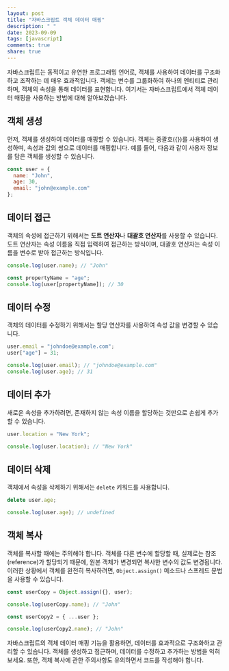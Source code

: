 ```yaml
---
layout: post
title: "자바스크립트 객체 데이터 매핑"
description: " "
date: 2023-09-09
tags: [javascript]
comments: true
share: true
---
```


자바스크립트는 동적이고 유연한 프로그래밍 언어로, 객체를 사용하여 데이터를 구조화하고 조작하는 데 매우 효과적입니다. 객체는 변수를 그룹화하여 하나의 엔티티로 관리하며, 객체의 속성을 통해 데이터를 표현합니다. 여기서는 자바스크립트에서 객체 데이터 매핑을 사용하는 방법에 대해 알아보겠습니다.

## 객체 생성

먼저, 객체를 생성하여 데이터를 매핑할 수 있습니다. 객체는 중괄호({})를 사용하여 생성하며, 속성과 값의 쌍으로 데이터를 매핑합니다. 예를 들어, 다음과 같이 사용자 정보를 담은 객체를 생성할 수 있습니다.

```javascript
const user = {
  name: "John",
  age: 30,
  email: "john@example.com"
};
```

## 데이터 접근

객체의 속성에 접근하기 위해서는 **도트 연산자**나 **대괄호 연산자**를 사용할 수 있습니다. 도트 연산자는 속성 이름을 직접 입력하여 접근하는 방식이며, 대괄호 연산자는 속성 이름을 변수로 받아 접근하는 방식입니다.

```javascript
console.log(user.name); // "John"

const propertyName = "age";
console.log(user[propertyName]); // 30
```

## 데이터 수정

객체의 데이터를 수정하기 위해서는 할당 연산자를 사용하여 속성 값을 변경할 수 있습니다.

```javascript
user.email = "johndoe@example.com";
user["age"] = 31;

console.log(user.email); // "johndoe@example.com"
console.log(user.age); // 31
```

## 데이터 추가

새로운 속성을 추가하려면, 존재하지 않는 속성 이름을 할당하는 것만으로 손쉽게 추가할 수 있습니다.

```javascript
user.location = "New York";

console.log(user.location); // "New York"
```

## 데이터 삭제

객체에서 속성을 삭제하기 위해서는 `delete` 키워드를 사용합니다.

```javascript
delete user.age;

console.log(user.age); // undefined
```

## 객체 복사

객체를 복사할 때에는 주의해야 합니다. 객체를 다른 변수에 할당할 때, 실제로는 참조(reference)가 할당되기 때문에, 원본 객체가 변경되면 복사한 변수의 값도 변경됩니다. 이러한 상황에서 객체를 완전히 복사하려면, `Object.assign()` 메소드나 스프레드 문법을 사용할 수 있습니다.

```javascript
const userCopy = Object.assign({}, user);

console.log(userCopy.name); // "John"

const userCopy2 = { ...user };

console.log(userCopy2.name); // "John"
```

자바스크립트의 객체 데이터 매핑 기능을 활용하면, 데이터를 효과적으로 구조화하고 관리할 수 있습니다. 객체를 생성하고 접근하며, 데이터를 수정하고 추가하는 방법을 익혀보세요. 또한, 객체 복사에 관한 주의사항도 유의하면서 코드를 작성해야 합니다.